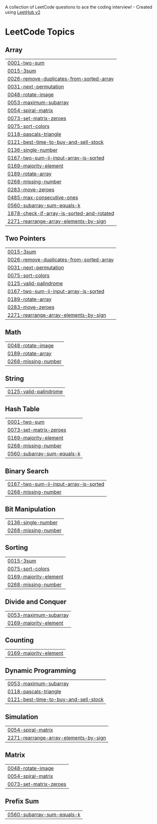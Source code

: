 A collection of LeetCode questions to ace the coding interview! - Created using [LeetHub v2](https://github.com/arunbhardwaj/LeetHub-2.0)
<!---LeetCode Topics Start-->
# LeetCode Topics
## Array
|  |
| ------- |
| [0001-two-sum](https://github.com/larrikin-coder/Leetcode-solutions/tree/master/0001-two-sum) |
| [0015-3sum](https://github.com/larrikin-coder/Leetcode-solutions/tree/master/0015-3sum) |
| [0026-remove-duplicates-from-sorted-array](https://github.com/larrikin-coder/Leetcode-solutions/tree/master/0026-remove-duplicates-from-sorted-array) |
| [0031-next-permutation](https://github.com/larrikin-coder/Leetcode-solutions/tree/master/0031-next-permutation) |
| [0048-rotate-image](https://github.com/larrikin-coder/Leetcode-solutions/tree/master/0048-rotate-image) |
| [0053-maximum-subarray](https://github.com/larrikin-coder/Leetcode-solutions/tree/master/0053-maximum-subarray) |
| [0054-spiral-matrix](https://github.com/larrikin-coder/Leetcode-solutions/tree/master/0054-spiral-matrix) |
| [0073-set-matrix-zeroes](https://github.com/larrikin-coder/Leetcode-solutions/tree/master/0073-set-matrix-zeroes) |
| [0075-sort-colors](https://github.com/larrikin-coder/Leetcode-solutions/tree/master/0075-sort-colors) |
| [0118-pascals-triangle](https://github.com/larrikin-coder/Leetcode-solutions/tree/master/0118-pascals-triangle) |
| [0121-best-time-to-buy-and-sell-stock](https://github.com/larrikin-coder/Leetcode-solutions/tree/master/0121-best-time-to-buy-and-sell-stock) |
| [0136-single-number](https://github.com/larrikin-coder/Leetcode-solutions/tree/master/0136-single-number) |
| [0167-two-sum-ii-input-array-is-sorted](https://github.com/larrikin-coder/Leetcode-solutions/tree/master/0167-two-sum-ii-input-array-is-sorted) |
| [0169-majority-element](https://github.com/larrikin-coder/Leetcode-solutions/tree/master/0169-majority-element) |
| [0189-rotate-array](https://github.com/larrikin-coder/Leetcode-solutions/tree/master/0189-rotate-array) |
| [0268-missing-number](https://github.com/larrikin-coder/Leetcode-solutions/tree/master/0268-missing-number) |
| [0283-move-zeroes](https://github.com/larrikin-coder/Leetcode-solutions/tree/master/0283-move-zeroes) |
| [0485-max-consecutive-ones](https://github.com/larrikin-coder/Leetcode-solutions/tree/master/0485-max-consecutive-ones) |
| [0560-subarray-sum-equals-k](https://github.com/larrikin-coder/Leetcode-solutions/tree/master/0560-subarray-sum-equals-k) |
| [1878-check-if-array-is-sorted-and-rotated](https://github.com/larrikin-coder/Leetcode-solutions/tree/master/1878-check-if-array-is-sorted-and-rotated) |
| [2271-rearrange-array-elements-by-sign](https://github.com/larrikin-coder/Leetcode-solutions/tree/master/2271-rearrange-array-elements-by-sign) |
## Two Pointers
|  |
| ------- |
| [0015-3sum](https://github.com/larrikin-coder/Leetcode-solutions/tree/master/0015-3sum) |
| [0026-remove-duplicates-from-sorted-array](https://github.com/larrikin-coder/Leetcode-solutions/tree/master/0026-remove-duplicates-from-sorted-array) |
| [0031-next-permutation](https://github.com/larrikin-coder/Leetcode-solutions/tree/master/0031-next-permutation) |
| [0075-sort-colors](https://github.com/larrikin-coder/Leetcode-solutions/tree/master/0075-sort-colors) |
| [0125-valid-palindrome](https://github.com/larrikin-coder/Leetcode-solutions/tree/master/0125-valid-palindrome) |
| [0167-two-sum-ii-input-array-is-sorted](https://github.com/larrikin-coder/Leetcode-solutions/tree/master/0167-two-sum-ii-input-array-is-sorted) |
| [0189-rotate-array](https://github.com/larrikin-coder/Leetcode-solutions/tree/master/0189-rotate-array) |
| [0283-move-zeroes](https://github.com/larrikin-coder/Leetcode-solutions/tree/master/0283-move-zeroes) |
| [2271-rearrange-array-elements-by-sign](https://github.com/larrikin-coder/Leetcode-solutions/tree/master/2271-rearrange-array-elements-by-sign) |
## Math
|  |
| ------- |
| [0048-rotate-image](https://github.com/larrikin-coder/Leetcode-solutions/tree/master/0048-rotate-image) |
| [0189-rotate-array](https://github.com/larrikin-coder/Leetcode-solutions/tree/master/0189-rotate-array) |
| [0268-missing-number](https://github.com/larrikin-coder/Leetcode-solutions/tree/master/0268-missing-number) |
## String
|  |
| ------- |
| [0125-valid-palindrome](https://github.com/larrikin-coder/Leetcode-solutions/tree/master/0125-valid-palindrome) |
## Hash Table
|  |
| ------- |
| [0001-two-sum](https://github.com/larrikin-coder/Leetcode-solutions/tree/master/0001-two-sum) |
| [0073-set-matrix-zeroes](https://github.com/larrikin-coder/Leetcode-solutions/tree/master/0073-set-matrix-zeroes) |
| [0169-majority-element](https://github.com/larrikin-coder/Leetcode-solutions/tree/master/0169-majority-element) |
| [0268-missing-number](https://github.com/larrikin-coder/Leetcode-solutions/tree/master/0268-missing-number) |
| [0560-subarray-sum-equals-k](https://github.com/larrikin-coder/Leetcode-solutions/tree/master/0560-subarray-sum-equals-k) |
## Binary Search
|  |
| ------- |
| [0167-two-sum-ii-input-array-is-sorted](https://github.com/larrikin-coder/Leetcode-solutions/tree/master/0167-two-sum-ii-input-array-is-sorted) |
| [0268-missing-number](https://github.com/larrikin-coder/Leetcode-solutions/tree/master/0268-missing-number) |
## Bit Manipulation
|  |
| ------- |
| [0136-single-number](https://github.com/larrikin-coder/Leetcode-solutions/tree/master/0136-single-number) |
| [0268-missing-number](https://github.com/larrikin-coder/Leetcode-solutions/tree/master/0268-missing-number) |
## Sorting
|  |
| ------- |
| [0015-3sum](https://github.com/larrikin-coder/Leetcode-solutions/tree/master/0015-3sum) |
| [0075-sort-colors](https://github.com/larrikin-coder/Leetcode-solutions/tree/master/0075-sort-colors) |
| [0169-majority-element](https://github.com/larrikin-coder/Leetcode-solutions/tree/master/0169-majority-element) |
| [0268-missing-number](https://github.com/larrikin-coder/Leetcode-solutions/tree/master/0268-missing-number) |
## Divide and Conquer
|  |
| ------- |
| [0053-maximum-subarray](https://github.com/larrikin-coder/Leetcode-solutions/tree/master/0053-maximum-subarray) |
| [0169-majority-element](https://github.com/larrikin-coder/Leetcode-solutions/tree/master/0169-majority-element) |
## Counting
|  |
| ------- |
| [0169-majority-element](https://github.com/larrikin-coder/Leetcode-solutions/tree/master/0169-majority-element) |
## Dynamic Programming
|  |
| ------- |
| [0053-maximum-subarray](https://github.com/larrikin-coder/Leetcode-solutions/tree/master/0053-maximum-subarray) |
| [0118-pascals-triangle](https://github.com/larrikin-coder/Leetcode-solutions/tree/master/0118-pascals-triangle) |
| [0121-best-time-to-buy-and-sell-stock](https://github.com/larrikin-coder/Leetcode-solutions/tree/master/0121-best-time-to-buy-and-sell-stock) |
## Simulation
|  |
| ------- |
| [0054-spiral-matrix](https://github.com/larrikin-coder/Leetcode-solutions/tree/master/0054-spiral-matrix) |
| [2271-rearrange-array-elements-by-sign](https://github.com/larrikin-coder/Leetcode-solutions/tree/master/2271-rearrange-array-elements-by-sign) |
## Matrix
|  |
| ------- |
| [0048-rotate-image](https://github.com/larrikin-coder/Leetcode-solutions/tree/master/0048-rotate-image) |
| [0054-spiral-matrix](https://github.com/larrikin-coder/Leetcode-solutions/tree/master/0054-spiral-matrix) |
| [0073-set-matrix-zeroes](https://github.com/larrikin-coder/Leetcode-solutions/tree/master/0073-set-matrix-zeroes) |
## Prefix Sum
|  |
| ------- |
| [0560-subarray-sum-equals-k](https://github.com/larrikin-coder/Leetcode-solutions/tree/master/0560-subarray-sum-equals-k) |
<!---LeetCode Topics End-->